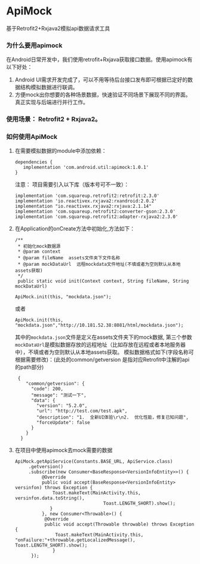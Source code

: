 # ApiMock
基于Retrofit2+Rxjava2模拟api数据请求工具

### 为什么要用apimock

在Android日常开发中，我们使用retrofit+Rxjava获取接口数据。使用apimock有以下好处：

1. Android UI需求开发完成了，可以不用等待后台接口发布即可根据已定好的数据结构模拟数据进行联调。
2. 方便mock出你想要的各种场景数据，快速验证不同场景下展现不同的界面。真正实现与后端进行并行工作。

### 使用场景： Retrofit2 + Rxjava2。

### 如何使用ApiMock

1. 在需要模拟数据的module中添加依赖：
   ```
   dependencies {  
      implementation 'com.android.util:apimock:1.0.1'
   }
   ```
   注意： 项目需要引入以下库（版本号可不一致）：
   ```
   implementation 'com.squareup.retrofit2:retrofit:2.3.0'
   implementation 'io.reactivex.rxjava2:rxandroid:2.0.2'
   implementation "io.reactivex.rxjava2:rxjava:2.1.14"
   implementation 'com.squareup.retrofit2:converter-gson:2.3.0'
   implementation 'com.squareup.retrofit2:adapter-rxjava2:2.3.0'
   ```
2. 在Application的onCreate方法中初始化,方法如下：
   ```
   /**
    * 初始化mock数据源
    * @param context
    * @param fileName  assets文件夹下文件名称
    * @param mockDataUrl  远程mockdata文件地址(不填或者为空则默认从本地assets获取)
    */
    public static void init(Context context, String fileName, String mockDataUrl)
   ```
   `ApiMock.init(this, "mockdata.json"); `
   
   或者
   
   `ApiMock.init(this, "mockdata.json","http://10.181.52.38:8081/html/mockdata.json");`
  
   其中的`mockdata.json`文件是定义在assets文件夹下的mock数据, 第三个参数`mockDataUrl`是模拟数据存放的远程地址（比如存放在远程或者本地服务器中），不填或者为空则默认从本地assets获取。
   模拟数据格式如下(字段名称可根据需要修改)：(此处的common/getversion 是指对应Retrofit中注解的api的path部分)
    ```
     {
        "common/getversion": {
          "code": 200,
          "message": "测试一下",
          "data": {
            "version": "5.2.0",
            "url": "http://test.com/test.apk",
            "description": "1.  全新UI体验\r\n2.  优化性能，修复已知问题",
            "forceUpdate": false
          }
        }
      }
     ```
   
3. 在项目中使用apimock去mock需要的数据
   ```
   ApiMock.getApiService(Constants.BASE_URL, ApiService.class)
        .getversion()
        .subscribe(new Consumer<BaseResponse<VersionInfoEntity>>() {
             @Override
             public void accept(BaseResponse<VersionInfoEntity> versinfon) throws Exception {
                 Toast.makeText(MainActivity.this, versinfon.data.toString(),
                                    Toast.LENGTH_SHORT).show();
                }
             }, new Consumer<Throwable>() {
              @Override
              public void accept(Throwable throwable) throws Exception {
                  Toast.makeText(MainActivity.this, "onFailure:"+throwable.getLocalizedMessage(), Toast.LENGTH_SHORT).show();
                 }
         });
   ```
   
